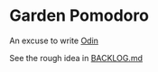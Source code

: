 # Garden Pomodoro

An excuse to write [Odin](https://odin-lang.org)

See the rough idea in [BACKLOG.md](./BACKLOG.md)
